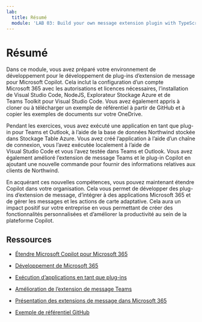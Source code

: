 ```yaml
---
lab:
  title: Résumé
  module: 'LAB 03: Build your own message extension plugin with TypeScript (TS) for Microsoft Copilot'
---
```


# Résumé

Dans ce module, vous avez préparé votre environnement de développement pour le développement de plug-ins d’extension de message pour Microsoft Copilot. Cela inclut la configuration d’un compte Microsoft 365 avec les autorisations et licences nécessaires, l’installation de Visual Studio Code, NodeJS, Explorateur Stockage Azure et de Teams Toolkit pour Visual Studio Code. Vous avez également appris à cloner ou à télécharger un exemple de référentiel à partir de GitHub et à copier les exemples de documents sur votre OneDrive.

Pendant les exercices, vous avez exécuté une application en tant que plug-in pour Teams et Outlook, à l’aide de la base de données Northwind stockée dans Stockage Table Azure. Vous avez créé l’application à l’aide d’un chaîne de connexion, vous l’avez exécutée localement à l’aide de Visual Studio Code et vous l’avez testée dans Teams et Outlook. Vous avez également amélioré l’extension de message Teams et le plug-in Copilot en ajoutant une nouvelle commande pour fournir des informations relatives aux clients de Northwind.

En acquérant ces nouvelles compétences, vous pouvez maintenant étendre Copilot dans votre organisation. Cela vous permet de développer des plug-ins d’extension de message, d’intégrer à des applications Microsoft 365 et de gérer les messages et les actions de carte adaptative. Cela aura un impact positif sur votre entreprise en vous permettant de créer des fonctionnalités personnalisées et d’améliorer la productivité au sein de la plateforme Copilot.

## Ressources

- [Étendre Microsoft Copilot pour Microsoft 365](https://learn.microsoft.com/microsoft-365-copilot/extensibility/)

- [Développement de Microsoft 365](https://learn.microsoft.com/learn/modules/m365-setup-dev-environment/)

- [Exécution d’applications en tant que plug-ins](https://learn.microsoft.com/azure/bot-service/bot-builder-howto-deploy-azure)

- [Amélioration de l’extension de message Teams](https://learn.microsoft.com/microsoftteams/platform/messaging-extensions/what-are-messaging-extensions)

- [Présentation des extensions de message dans Microsoft 365](https://learn.microsoft.com/microsoftteams/platform/messaging-extensions/how-do-they-work)

- [Exemple de référentiel GitHub](https://github.com/OfficeDev/Copilot-for-M365-Plugins-Samples/tree/main/samples/msgext-northwind-inventory-ts)